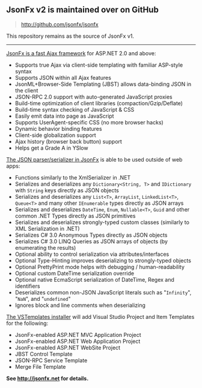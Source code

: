 ## JsonFx v2 is maintained over on GitHub ##

> http://github.com/jsonfx/jsonfx

This repository remains as the source of JsonFx v1.


---


[JsonFx is a fast Ajax framework](http://code.google.com/p/jsonfx/downloads/list) for ASP.NET 2.0 and above:

  * Supports true Ajax via client-side templating with familiar ASP-style syntax
  * Supports JSON within all Ajax features
  * JsonML+Browser-Side Templating (JBST) allows data-binding JSON in the client
  * JSON-RPC 2.0 support with auto-generated JavaScript proxies
  * Build-time optimization of client libraries (compaction/Gzip/Deflate)
  * Build-time syntax checking of JavaScript & CSS
  * Easily emit data into page as JavaScript
  * Supports UserAgent-specific CSS (no more browser hacks)
  * Dynamic behavior binding features
  * Client-side globalization support
  * Ajax history (browser back button) support
  * Helps get a Grade A in YSlow

[The JSON parser/serializer in JsonFx](http://code.google.com/p/jsonfx/downloads/list) is able to be used outside of web apps:

  * Functions similarly to the XmlSerializer in .NET
  * Serializes and deserializes any `Dictionary<String, T>` and `IDictionary` with `String` keys directly as JSON objects
  * Serializes and deserializes any `List<T>`, `ArrayList`, `LinkedList<T>`, `Queue<T>` and many other `IEnumerable` types directly as JSON arrays
  * Serializes and deserializes `DateTime`, `Enum`, `Nullable<T>`, `Guid` and other common .NET Types directly as JSON primitives
  * Serializes and deserializes strongly-typed custom classes (similarly to XML Serialization in .NET)
  * Serializes C# 3.0 Anonymous Types directly as JSON objects
  * Serializes C# 3.0 LINQ Queries as JSON arrays of objects (by enumerating the results)
  * Optional ability to control serialization via attributes/interfaces
  * Optional Type-Hinting improves deserializing to strongly-typed objects
  * Optional PrettyPrint mode helps with debugging / human-readability
  * Optional custom DateTime serialization override
  * Optional native EcmaScript serialization of DateTime, Regex and identifiers
  * Deserializes common non-JSON JavaScript literals such as "`Infinity`", "`NaN`", and "`undefined`"
  * Ignores block and line comments when deserializing

[The VSTemplates installer](http://code.google.com/p/jsonfx/downloads/list) will add Visual Studio Project and Item Templates for the following:

  * JsonFx-enabled ASP.NET MVC Application Project
  * JsonFx-enabled ASP.NET Web Application Project
  * JsonFx-enabled ASP.NET WebSite Project
  * JBST Control Template
  * JSON-RPC Service Template
  * Merge File Template

**See http://jsonfx.net for details.**